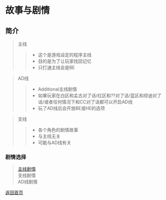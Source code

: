 # 故事与剧情
  
## 简介  
> 主线  
> > - 这个是游戏设定的程序主线  
> > - 目的是为了让玩家找回记忆  
> > - 只打通主线会是BE  
  
> AD线  
> > - Additional主线剧情  
> > - 如果玩家在白区和孟古对了话/红区和??对了话/蓝区和缪迪对了话/或者任何情况下和CC对了话都可以开启AD线  
> > - 玩了AD线后会开放BE或HE的选项  
  
> 支线  
> > - 各个角色的剧情故事  
> > - 与主线无关  
> > - 可能与AD线有关  
  
### 剧情选择
  
> [主线剧情](https://drrlw.github.io/%E6%95%85%E4%BA%8B_%E4%B8%BB%E7%BA%BF)  
> 支线剧情  
> AD线剧情  
  
  
[返回首页](https://drrlw.github.io/index)
